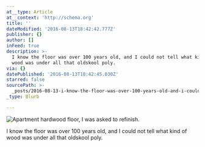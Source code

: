 ```yaml
---
at__type: Article
at__context: 'http://schema.org'
title: ''
dateModified: '2016-08-13T18:42:42.777Z'
publisher: {}
author: []
inFeed: true
description: >-
  I know the floor was over 100 years old, and I could not tell what kind of
  wood was under all that oldskool poly.
via: {}
datePublished: '2016-08-13T18:42:45.030Z'
starred: false
sourcePath: >-
  _posts/2016-08-13-i-know-the-floor-was-over-100-years-old-and-i-could-not-tel.md
_type: Blurb

---
```

![Apartment hardwood floor,  I was asked to refinish.](https://the-grid-user-content.s3-us-west-2.amazonaws.com/0bf3fb04-4e74-40f9-bf47-1a694bf8fdf2.jpg)

I know the floor was over 100 years old, and I could not tell what kind of wood was under all that oldskool poly.